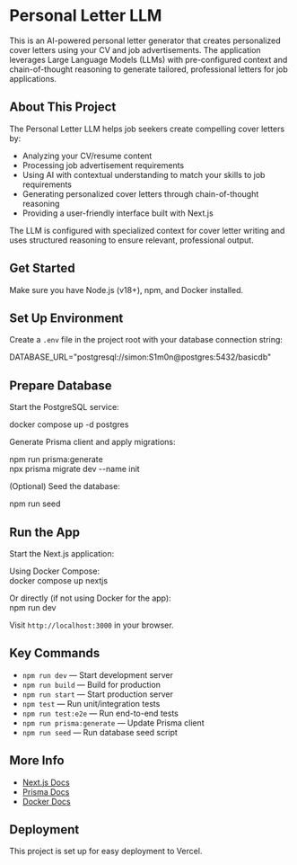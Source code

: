 # Personal Letter LLM

This is an AI-powered personal letter generator that creates personalized cover letters using your CV and job advertisements. The application leverages Large Language Models (LLMs) with pre-configured context and chain-of-thought reasoning to generate tailored, professional letters for job applications.

## About This Project

The Personal Letter LLM helps job seekers create compelling cover letters by:
- Analyzing your CV/resume content
- Processing job advertisement requirements
- Using AI with contextual understanding to match your skills to job requirements
- Generating personalized cover letters through chain-of-thought reasoning
- Providing a user-friendly interface built with Next.js

The LLM is configured with specialized context for cover letter writing and uses structured reasoning to ensure relevant, professional output.


## Get Started

Make sure you have Node.js (v18+), npm, and Docker installed.

## Set Up Environment

Create a `.env` file in the project root with your database connection string:

DATABASE_URL="postgresql://simon:S1m0n@postgres:5432/basicdb"

## Prepare Database

Start the PostgreSQL service:

docker compose up -d postgres

Generate Prisma client and apply migrations:

npm run prisma:generate  
npx prisma migrate dev --name init

(Optional) Seed the database:

npm run seed

## Run the App

Start the Next.js application:

Using Docker Compose:  
docker compose up nextjs

Or directly (if not using Docker for the app):  
npm run dev

Visit `http://localhost:3000` in your browser.

## Key Commands

- `npm run dev` — Start development server  
- `npm run build` — Build for production  
- `npm run start` — Start production server  
- `npm test` — Run unit/integration tests  
- `npm run test:e2e` — Run end-to-end tests  
- `npm run prisma:generate` — Update Prisma client  
- `npm run seed` — Run database seed script  

## More Info

- [Next.js Docs](https://nextjs.org/docs)  
- [Prisma Docs](https://www.prisma.io/docs)  
- [Docker Docs](https://docs.docker.com)  

## Deployment

This project is set up for easy deployment to Vercel.
